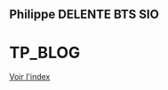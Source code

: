 ## Philippe DELENTE BTS SIO
# TP_BLOG
[Voir l'index](https://PhilDaiguille.github.io/TP_BLOG/index.html)
